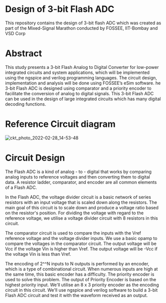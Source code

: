# Design of 3-bit Flash ADC

This repository contains the design of 3-bit flash ADC which was created as part of the Mixed-Signal Marathon conducted by FOSSEE, IIT-Bombay and VSD Corp

# Abstract

This study presents a 3-bit Flash Analog to Digital Converter for low-power integrated circuits and system applications, which will be implemented using the ngspice and verilog programming languages. The circuit design, implementation and analysis will be done using FOSSEE’s eSim software. he 3-bit Flash ADC is designed using comparator and a priority encoder to facilitate the conversion of analog to digital signals. This 3-bit Flash ADC can be used in the design of large integrated circuits which has many digital decoding functions.

# Reference Circuit diagram

![ckt_photo_2022-02-28_14-53-48](https://user-images.githubusercontent.com/89923461/157565405-db661ece-1fdd-49a7-b383-3e466015440c.jpg)

# Circuit Design

The Flash ADC is a kind of analog - to - digital that works by comparing analog inputs to reference voltages and then converting them to digital data. A resistor ladder, comparator, and encoder are all common elements of a Flash ADC. 

In the Flash ADC, the voltage divider circuit is a basic network of series resistors with an input voltage that is scaled down along the resistors. The main goal of this circuit is to scale down and produce a voltage ratio based on the resistor's position. For dividing the voltage with regard to the reference voltage, we utilise a voltage divider circuit with 8 resistors in this circuit.

The comparator circuit is used to compare the inputs with the Vref reference voltage and the voltage divider inputs. We use a basic opamp to compare the voltages in the comparator circuit. The output voltage will be Vcc if the voltage Vin is higher than Vref. The output voltage will be -Vcc if the voltage Vin is less than Vref.

The encoding of 2^^N inputs to N outputs is performed by an encoder, which is a type of combinational circuit. When numerous inputs are high at the same time, this basic encoder has a difficulty. The priority encoder is used to solve this problem. The output of Priority Encoder is based on the highest priority input. We'll utilise an 8 x 3 priority encoder as the encoding circuit in this circuit. We'll use ngspice and verilog software to build a 3-bit Flash ADC circuit and test it with the waveform received as an output.















